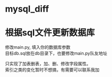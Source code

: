 # mysql_diff

# 根据sql文件更新数据库

修改main.py, 填入你的数据库参数  
目标db.sql放在db目录下，也要修改main.py队友地址  

只实现了加表删表，加、删、修改字段属性。  
索引之类的变化暂时不想搞，有需要可以联系我加

